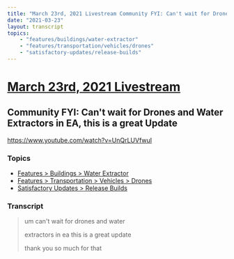 ```yaml
---
title: "March 23rd, 2021 Livestream Community FYI: Can't wait for Drones and Water Extractors in EA, this is a great Update"
date: "2021-03-23"
layout: transcript
topics:
    - "features/buildings/water-extractor"
    - "features/transportation/vehicles/drones"
    - "satisfactory-updates/release-builds"
---
```

# [March 23rd, 2021 Livestream](../2021-03-23.md)
## Community FYI: Can't wait for Drones and Water Extractors in EA, this is a great Update
https://www.youtube.com/watch?v=UnQrLUVfwuI

### Topics
* [Features > Buildings > Water Extractor](../topics/features/buildings/water-extractor.md)
* [Features > Transportation > Vehicles > Drones](../topics/features/transportation/vehicles/drones.md)
* [Satisfactory Updates > Release Builds](../topics/satisfactory-updates/release-builds.md)

### Transcript

> um can't wait for drones and water
>
> extractors in ea this is a great update
>
> thank you so much for that

